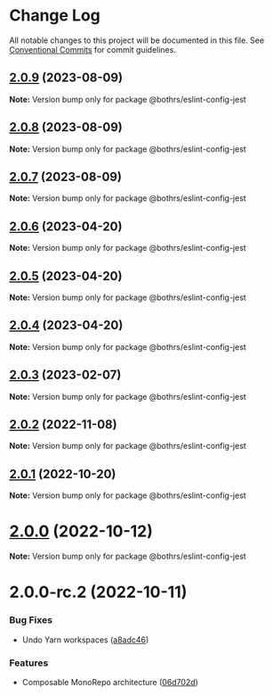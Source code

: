 # Change Log

All notable changes to this project will be documented in this file.
See [Conventional Commits](https://conventionalcommits.org) for commit guidelines.

## [2.0.9](https://github.com/bothrs/eslint-config/compare/@bothrs/eslint-config-jest@2.0.8...@bothrs/eslint-config-jest@2.0.9) (2023-08-09)

**Note:** Version bump only for package @bothrs/eslint-config-jest

## [2.0.8](https://github.com/bothrs/eslint-config/compare/@bothrs/eslint-config-jest@2.0.7...@bothrs/eslint-config-jest@2.0.8) (2023-08-09)

**Note:** Version bump only for package @bothrs/eslint-config-jest

## [2.0.7](https://github.com/bothrs/eslint-config/compare/@bothrs/eslint-config-jest@2.0.6...@bothrs/eslint-config-jest@2.0.7) (2023-08-09)

**Note:** Version bump only for package @bothrs/eslint-config-jest

## [2.0.6](https://github.com/bothrs/eslint-config/compare/@bothrs/eslint-config-jest@2.0.5...@bothrs/eslint-config-jest@2.0.6) (2023-04-20)

**Note:** Version bump only for package @bothrs/eslint-config-jest

## [2.0.5](https://github.com/bothrs/eslint-config/compare/@bothrs/eslint-config-jest@2.0.4...@bothrs/eslint-config-jest@2.0.5) (2023-04-20)

**Note:** Version bump only for package @bothrs/eslint-config-jest

## [2.0.4](https://github.com/bothrs/eslint-config/compare/@bothrs/eslint-config-jest@2.0.3...@bothrs/eslint-config-jest@2.0.4) (2023-04-20)

**Note:** Version bump only for package @bothrs/eslint-config-jest

## [2.0.3](https://github.com/bothrs/eslint-config/compare/@bothrs/eslint-config-jest@2.0.2...@bothrs/eslint-config-jest@2.0.3) (2023-02-07)

**Note:** Version bump only for package @bothrs/eslint-config-jest

## [2.0.2](https://github.com/bothrs/eslint-config/compare/@bothrs/eslint-config-jest@2.0.1...@bothrs/eslint-config-jest@2.0.2) (2022-11-08)

**Note:** Version bump only for package @bothrs/eslint-config-jest

## [2.0.1](https://github.com/bothrs/eslint-config/compare/@bothrs/eslint-config-jest@2.0.0...@bothrs/eslint-config-jest@2.0.1) (2022-10-20)

**Note:** Version bump only for package @bothrs/eslint-config-jest

# [2.0.0](https://github.com/bothrs/eslint-config/compare/@bothrs/eslint-config-jest@2.0.0-rc.2...@bothrs/eslint-config-jest@2.0.0) (2022-10-12)

**Note:** Version bump only for package @bothrs/eslint-config-jest

# 2.0.0-rc.2 (2022-10-11)

### Bug Fixes

- Undo Yarn workspaces ([a8adc46](https://github.com/bothrs/eslint-config/commit/a8adc460d3034d9240300880e44ba39d97d95c32))

### Features

- Composable MonoRepo architecture ([06d702d](https://github.com/bothrs/eslint-config/commit/06d702d2fe6286b4d01aaabdb404c95ee74f801e))
